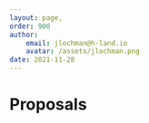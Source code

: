 ```yaml
---
layout: page,
order: 900
author: 
    email: jlochman@h-land.io
    avatar: /assets/jlochman.png
date: 2021-11-28
---
```


# Proposals